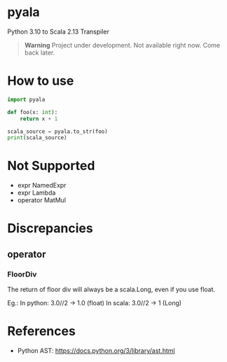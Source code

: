 # pyala
Python 3.10 to Scala 2.13 Transpiler

> **Warning**
> Project under development. Not available right now. Come back later.

# How to use

```python
import pyala

def foo(x: int):
    return x + 1

scala_source = pyala.to_str(foo)
print(scala_source)
```

# Not Supported

* expr NamedExpr
* expr Lambda
* operator MatMul

# Discrepancies

## operator

### FloorDiv

The return of floor div will always be a scala.Long, even if you use float.

Eg.:
In python: 3.0//2 -> 1.0 (float)
In scala: 3.0//2 -> 1 (Long)

# References

* Python AST: https://docs.python.org/3/library/ast.html
